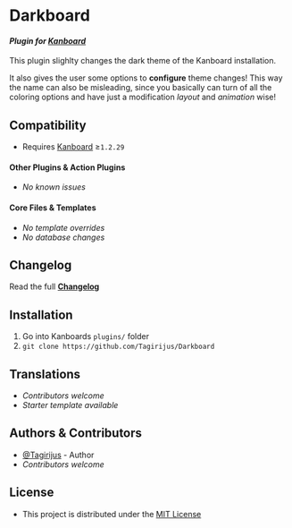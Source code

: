 # Darkboard

#### _Plugin for [Kanboard](https://github.com/fguillot/kanboard "Kanboard - Kanban Project Management Software")_

This plugin slighlty changes the dark theme of the Kanboard installation.

It also gives the user some options to **configure** theme changes! This way the name can also be misleading, since you basically can turn of all the coloring options and have just a modification _layout_ and _animation_ wise!


Compatibility
-------------

- Requires [Kanboard](https://github.com/fguillot/kanboard "Kanboard - Kanban Project Management Software") ≥`1.2.29`

#### Other Plugins & Action Plugins
- _No known issues_
#### Core Files & Templates
- _No template overrides_
- _No database changes_


Changelog
---------

Read the full [**Changelog**](../master/changelog.md "See changes")
 

Installation
------------

1. Go into Kanboards `plugins/` folder
2. `git clone https://github.com/Tagirijus/Darkboard`


Translations
------------

- _Contributors welcome_
- _Starter template available_

Authors & Contributors
----------------------

- [@Tagirijus](https://github.com/Tagirijus) - Author
- _Contributors welcome_


License
-------
- This project is distributed under the [MIT License](../master/LICENSE "Read The MIT license")
